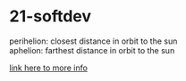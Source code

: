 # 21-softdev
perihelion: closest distance in orbit to the sun  
aphelion: farthest distance in orbit to the sun  

[link here to more info](https://cneos.jpl.nasa.gov/about/neo_groups.html)
  

